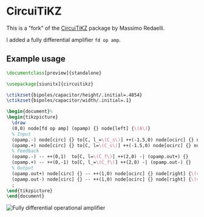 # CircuiTiKZ

This is a "fork" of the [CircuiTiKZ][1] package by Massimo Redaelli.

I added a fully differential amplifier `fd op amp`.

## Example usage

```latex
\documentclass[preview]{standalone}

\usepackage[siunitx]{circuitikz}

\ctikzset{bipoles/capacitor/height/.initial=.4854}
\ctikzset{bipoles/capacitor/width/.initial=.1}

\begin{document}%
\begin{tikzpicture}
  \draw
  (0,0) node[fd op amp] (opamp) {} node[left] {\(A\)}
  % Input
  (opamp.-) node[circ] {} to[C, l_=\(C_s\)] ++(-1.5,0) node[ocirc] {} node[left] {\(v_i^-\)}
  (opamp.+) node[circ] {} to[C, l=\(C_s\)] ++(-1.5,0) node[ocirc] {} node[left] {\(v_i^+\)}
  % Feedback
  (opamp.-) -- ++(0,1)  to[C, l=\(C_f\)] ++(2,0) -| (opamp.out+) {}
  (opamp.+) -- ++(0,-1) to[C, l_=\(C_f\)] ++(2,0) -| (opamp.out-) {}
  % Output
  (opamp.out+) node[circ] {} -- ++(1,0) node[ocirc] {} node[right] {\(v_o^+\)}
  (opamp.out-) node[circ] {} -- ++(1,0) node[ocirc] {} node[right] {\(v_o^-\)}
  ;
\end{tikzpicture}
\end{document}
```

![Fully differential operational amplifier](https://raw.github.com/kitmonisit/circuitikz/master/example/main.png)

[1]: http://www.ctan.org/pkg/circuitikz
